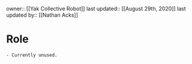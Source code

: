 owner:: [[Yak Collective Robot]]
last updated:: [[August 29th, 2020]]
last updated by:: [[Nathan Acks]]
# Role
    - Currently unused.
